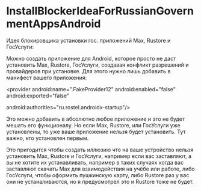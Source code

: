 # InstallBlockerIdeaForRussianGovernmentAppsAndroid
Идея блокировщика установки гос. приложений Max, Rustore и ГосУслуги:

Можно создать приложение для Android, которое просто не даст установить Маx, Rustore, ГосУслуги, создавая конфликт разрешений и провайдеров при установке. Для этого нужно лишь добавить в манифест вашего приложения:

<permission
        android:name="ru.rostel.DYNAMIC_RECEIVER_NOT_EXPORTED_PERMISSION"
        android:protectionLevel="signature"/>
<permission
        android:name="ru.vk.store.DYNAMIC_RECEIVER_NOT_EXPORTED_PERMISSION"
        android:protectionLevel="signature"/>
    <permission
        android:name="ru.vk.store.usersstore.permission.LOAD"
        android:protectionLevel="signature"/>
    <permission
        android:name="ru.vk.store.usersstore.permission.SAVE"
        android:protectionLevel="signature"/>
    <permission
        android:name="ru.oneme.app.DYNAMIC_RECEIVER_NOT_EXPORTED_PERMISSION"
        android:protectionLevel="signature"/>

<provider
            android:name=".FakeProvider1"
            android:enabled="false"
            android:exported="false"
            android:authorities="ru.oneme.app.notifications"/>
        <provider
            android:name=".FakeProvider2"
            android:enabled="false"
            android:exported="false"
            android:authorities="ru.oneme.app.androidx-startup"/>
        <provider
            android:name=".FakeProvider3"
            android:enabled="false"
            android:exported="false"
            android:authorities="ru.oneme.app.tracer-startup"/>
        <provider
            android:name=".FakeProvider4"
            android:enabled="false"
            android:exported="false"
            android:authorities="ru.oneme.app.provider"/>
        <provider
            android:name=".FakeProvider5"
            android:enabled="false"
            android:exported="false"
            android:authorities="ru.oneme.app.firebaseinitprovider"/>
        <provider
            android:name=".FakeProvider6"
            android:enabled="false"
            android:exported="false"
            android:authorities="ru.vk.store.appmetrica.preloadinfo.retail"/>
        <provider
            android:name=".FakeProvider7"
            android:enabled="false"
            android:exported="false"
            android:authorities="ru.vk.store.firebaseinitprovider"/>
        <provider
            android:name=".FakeProvider8"
            android:enabled="false"
            android:exported="false"
            android:authorities="ru.vk.store.MailIDInitProvider"/>
        <provider
            android:name=".FakeProvider9"
            android:enabled="false"
            android:exported="false"
            android:authorities="ru.vk.store.com.inappstory.fileprovider"/>
        <provider
            android:name=".FakeProvider10"
            android:enabled="false"
            android:exported="false"
            android:authorities="ru.vk.store.verifyinitprovider"/>

<provider
            android:name=".FakeProvider11"
            android:enabled="false"
            android:exported="false" 
          android:authorities="ru.rostel.coreproject.fileProvider;ru.rostel.FileProvider"/>

<provider
android:name=".FakeProvider12"
            android:enabled="false"
            android:exported="false"

android:authorities="ru.rostel.androidx-startup"/>

<provider
android:name=".FakeProvider13"
            android:enabled="false"
            android:exported="false"
    android:authorities="ru.rostel.firebaseinitprovider"        />

<provider
android:name=".FakeProvider14"
            android:enabled="false"
            android:exported="false"
       android:authorities="ru.rostel.mlkitinitprovider"     />

<provider
android:name=".FakeProvider15"
            android:enabled="false"
            android:exported="false"
   android:authorities="ru.rostel.appmetrica.preloadinfo.retail"         />

<provider
android:name=".FakeProvider16"
            android:enabled="false"
            android:exported="false"
 android:authorities="ru.rostel.com.squareup.picasso"           />

<provider
android:name=".FakeProvider17"
            android:enabled="false"
            android:exported="false"
     android:authorities="ru.rostel.osagoinitprovider"       />

<provider
android:name=".FakeProvider18"
            android:enabled="false"
            android:exported="false"
   android:authorities="ru.rostel.AGCInitializeProvider"/>

Это можно добавить в абсолютно любое приложение и это не будет мешать его функционалу. Но если Max, Rustore, или ГосУслуги уже установлены, то уже ваше приложение нельзя будет установить. Тут важно, кто установлен первым.

Это пригодится чтобы создать иллюзию что на ваше устройство нельзя установить Max, Rustore и ГосУслуги, например если вас заставляют, а вы не хотите их устанавливать, например в таких случаях когда вас заставляют скачать Max для взаимодействия на учёбе или работе, либо ГосУслуги, чтобы оформить пушкинскую карту, либо Rustore раз у вас они не устаналиваются, но я предусмотрел это и Rustore тоже не будет.
